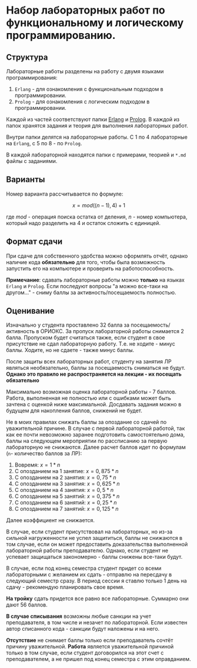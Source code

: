 # Набор лабораторных работ по функциональному и логическому программированию.

## Структура

Лабораторные работы разделены на работу с двумя языками программирования:

1. `Erlang` - для ознакомления с функциональным подходом в программировании.
2. `Prolog` - для ознакомления с логическим подходом в программировании.

Каждой из частей соответствуют папки [Erlang](https://github.com/mivafoxy/FaN/tree/main/Erlang) и [Prolog](https://github.com/mivafoxy/FaN/tree/main/Prolog). В каждой из папок хранятся задания и теория для выполнения лабораторных работ.

Внутри папки делятся на лабораторные работы. С 1 по 4 лабораторные на `Erlang`, с 5 по 8 - по `Prolog`.

В каждой лабораторной находятся папки с примерами, теорией и `*.md` файлы с заданиями.

## Варианты

Номер варианта рассчитывается по формуле:

$$ x = mod((n - 1),4) + 1 $$

где $mod$ - операция поиска остатка от деления, $n$ - номер компьютера, который надо разделить на 4 и остаток сложить с единицей.

## Формат сдачи

При сдаче для собственного удобства можно оформлять отчёт, однако наличие кода **обязательно** для того, чтобы была возможность запустить его на компьютере и проверить на работоспособность.

**Примечание**: сдавать лабораторные работы можно **только** на языках `Erlang` и `Prolog`. Если последуют вопросы "а можно все-таки на другом..." - сниму баллы за активность/посещаемость полностью.

## Оценивание

Изначально у студента проставлено 32 балла за посещаемость/активность в ОРИОКС. За пропуск лабораторной работы снимается 2 балла. Пропуском будет считаться также, если студент в свое присутствие не сдал лабораторную работу. Т.е. не ходите - минус баллы. Ходите, но не сдаете - также минус баллы.

После защиты всех лабораторных работ, студенту на занятия ЛР являться необязательно, баллы за посещаемость сниматься не будут. **Однако это правило не распространяется на лекции - их посещать обязательно**

Максимально возможная оценка лабораторной работы - 7 баллов. Работа, выполненная не полностью или с ошибками может быть зачтена с оценкой ниже максимальной. Досдавать задания можно в будущем для накопления баллов, снижений не будет.

Не в моих правилах снижать баллы за опоздание со сдачей по уважительной причине. В случае с первой лабораторной работой, так как ее почти невозможно заранее подготовить самостоятельно дома, баллы на следующем мероприятии по рассписанию за первую лабораторную не снижаются. Далее расчет баллов идет по формулам (`n`- количество баллов за ЛР):

1. Вовремя: $x = 1 * n$
2. С опозданием на 1 занятие: $x = 0,875 * n$
3. С опозданием на 2 занятия: $x = 0,75 * n$
4. С опозданием на 3 занятия: $x = 0,625 * n$
5. С опозданием на 4 занятия: $x = 0,5 * n$
6. С опозданием на 5 занятий: $x = 0,375 * n$
7. С опозданием на 6 занятий: $x = 0,25 * n$
8. С опозданием на 7 занятий: $x = 0,125 * n$

Далее коэффициент не снижается.

В случае, если студент присутствовал на лабораторных, но из-за сильной нагруженности не успел защититься, баллы не снижаются в том случае, если он может предоставить доказательства выполненной лабораторной работы преподавателю. Однако, если студент не успевает защищаться закономерно - баллы снижены все-таки будут.

В случае, если под конец семестра студент придет со всеми лабораторными с желанием их сдать - отправлю на пересдачу в следующий семестр сразу. В период сессии я ставлю только 1 день на сдачу - рекомендую планировать свое время.

**На тройку** сдать придется все равно все лабораторные. Суммарно они дают 56 баллов.

**В случае списывания** возможны любые санкции на учет преподавателя, в том числе и незачет по лабораторной. Если известен автор списанного кода - санкции будут наложены и на него.

**Отсутствие** не снимает баллы только если преподаватель сочтёт причину уважительной. **Работа** является уважительной причиной только в том случае, если студент договорился на этот счет с преподавателем, а не пришел под конец семестра с этим оправданием.

